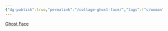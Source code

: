 ```yaml
---
{"dg-publish":true,"permalink":"/collage-ghost-face/","tags":["c/woman","c/face","c/faceless","c/spiral","c/abstract","c/black","c/red","c/plant"],"created":"2024-01-08T13:56:49.271-05:00","updated":"2024-01-08T13:57:31.702-05:00"}
---
```



[Ghost Face](https://www.instagram.com/p/Ckt4jlvuRE4/)
